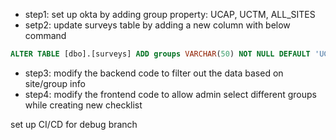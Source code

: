 - step1: set up okta by adding group property: UCAP, UCTM, ALL_SITES
- setp2: update surveys table by adding a new column with below command

```sql
ALTER TABLE [dbo].[surveys] ADD groups VARCHAR(50) NOT NULL DEFAULT 'UCAP';
```

- step3: modify the backend code to filter out the data based on site/group info
- step4: modify the frontend code to allow admin select different groups while creating new checklist

set up CI/CD for debug branch 

